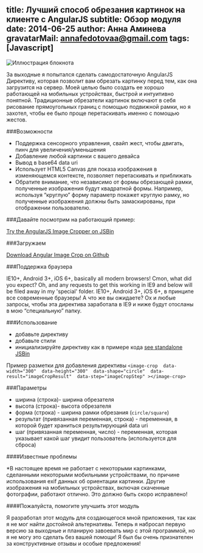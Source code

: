 title: Лучший способ обрезания картинок на клиенте с AngularJS
subtitle: Обзор модуля
date: 2014-06-25
author: Анна Аминева
gravatarMail: annafedotovaa@gmail.com
tags: [Javascript]
---
![Иллюстрация блокнота](/blog/images/crop_image.jpg)

За выходные я попытался сделать самодостаточную AngularJS Директиву, которая позволит вам обрезать картинку перед тем, как она загрузится на сервер. Моей целью было создать ее хорошо работающей на мобильных устройствах, быстрой  и интуитивно понятной.
Традиционные обрезатели картинок включают в себя рисование прямоугольных границ с помощью подвижной рамки, но я захотел, чтобы ее было проще перетаскивать именно с помощью жестов.

<!-- more -->
###Возможности

* Поддержка сенсорного управления, свайп жест, чтобы двигать, пинч для увеличения/уменьшения
* Добавление любой картинки с вашего девайса
* Вывод в base64 data uri
* Использует  HTML5 Canvas для показа изображения в изменяющемся контексте, позволяет перетаскивать и приближать
* Обратите внимание, что независимо от формы обрезающей рамки, полученные изображения будут квадратной формы. Например, используя “круглую” форму параметр покажет круглую рамку, но полученные изображения должны быть замаскированы, при отображении пользователю.

###Давайте посмотрим на работающий пример:

[Try the AngularJS Image Cropper on JSBin](http://jsbin.com/fovovu/1/edit)

###Загружаем

[Download Angular Image Crop on Github](https://github.com/andyshora/angular-image-crop)
 
###Поддержка браузера

IE10+, Android 3+, iOS 6+, basically all modern browsers!
Cmon, what did you expect? Oh, and any requests to get this working in IE9 and below will be filed away in my 'special' folder.
IE10+, Android 3+, iOS 6+, в принципе все современные браузеры!
А что же вы ожидаете? Ох и любые запросы, чтобы эта директива заработала в IE9 и ниже будут отосланы в мою “специальную” папку.

###Использование

* добавьте директиву
* добавьте стили
* инициализируйте директиву как в примере кода [see standalone JSBin](http://jsbin.com/fovovu/1/edit)

Пример разметки для добавления директивы
` <image-crop  data-width="300"  data-height="300"  data-shape="circle"  data-result="imageCropResult"  data-step="imageCropStep" ></image-crop> `

###Параметры

* ширина (строка)- ширина обрезателя
* высота (строка)- высота обрезателя
* форма (строка) - ширина рамки обрезания (`circle/square`)
* результат (привязанная переменная, строка) - переменная, в которой будет храниться результирующий data uri
* шаг (привязанная переменная, число) - переменная, которая указывает какой шаг  увидит пользователь (используется для сброса)

####Известные проблемы

*В настоящее время не работает с некоторыми картинками, сделанными некоторыми мобильными устройствами, по причине использования exif данных об ориентации картинки. Другие изображения на мобильных устройствах, включая скаченные фотографии, работают отлично. Это должно быть скоро исправлено!

####Пожалуйста, помогите улучшить этот модуль

Я разработал этот модуль для создающегося мной приложения, так как я не мог найти достойной альтернативы. Теперь я набросал первую версию за выходные и планирую завоевать мир с этой программой, но я не могу это сделать без вашей помощи!
Я был бы очень признателен за конструктивные отзывы и особые предложения!

